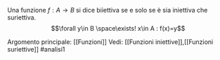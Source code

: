 Una funzione $f:A\to B$ si dice biiettiva se e solo se è sia iniettiva che suriettiva.
$$\forall y\in B \space\exists! x\in A : f(x)=y$$

Argomento principale: [[Funzioni]]
Vedi: [[Funzioni iniettive]],[[Funzioni suriettive]]
#analisi1 